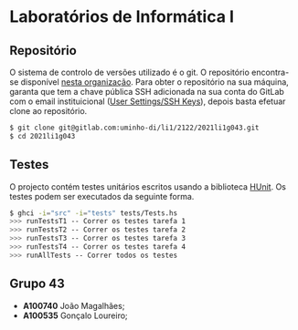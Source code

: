 # Laboratórios de Informática I

## Repositório

O sistema de controlo de versões utilizado é o git. O repositório encontra-se disponível [nesta organização](https://gitlab.com/uminho-di/li1/2122). Para obter o repositório na sua máquina, garanta que tem a chave pública SSH adicionada na sua conta do GitLab com o email instituicional ([User Settings/SSH Keys](https://gitlab.com/-/profile/keys)), depois basta efetuar clone ao repositório.

```bash
$ git clone git@gitlab.com:uminho-di/li1/2122/2021li1g043.git
$ cd 2021li1g043 
```

## Testes

O projecto contém testes unitários escritos usando a biblioteca [HUnit](https://hackage.haskell.org/package/HUnit). Os testes podem ser executados da seguinte forma.

```bash
$ ghci -i="src" -i="tests" tests/Tests.hs
>>> runTestsT1 -- Correr os testes tarefa 1
>>> runTestsT2 -- Correr os testes tarefa 2
>>> runTestsT3 -- Correr os testes tarefa 3
>>> runTestsT4 -- Correr os testes tarefa 4
>>> runAllTests -- Correr todos os testes
```

## Grupo 43

- **A100740** João Magalhães;
- **A100535** Gonçalo Loureiro;
